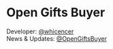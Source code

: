 # Open Gifts Buyer
Developer: [@whicencer](https://t.me/whicencer)  
News & Updates: [@OpenGiftsBuyer](https://t.me/OpenGiftsBuyer)
